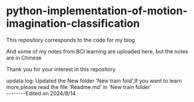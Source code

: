# python-implementation-of-motion-imagination-classification
This repository corresponds to the code for my blog




And some of my notes from BCI learning are uploaded here, but the notes are in Chinese

Thank you for your interest in this repository



updata log:
Updated the New folder 'New train fold',If you want to learn more,please read the file 'Readme.md' in 'New train folder'        
--------Edited on 2024/8/14
